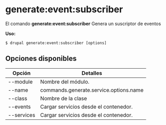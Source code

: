 # generate:event:subscriber
El comando **generate:event:subscriber** Genera un suscriptor de eventos

**Uso:**
```
$ drupal generate:event:subscriber [options] 
```

## Opciones disponibles
Opción | Detalles
-------|-------------
--module | Nombre del módulo.
--name | commands.generate.service.options.name
--class | Nombre de la clase
--events | Cargar servicios desde el contenedor.
--services | Cargar servicios desde el contenedor.

